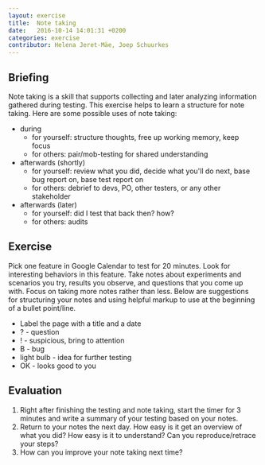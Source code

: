 ```yaml
---
layout: exercise
title:  Note taking
date:   2016-10-14 14:01:31 +0200
categories: exercise
contributor: Helena Jeret-Mäe, Joep Schuurkes
---
```


## Briefing
Note taking is a skill that supports collecting and later analyzing information gathered during testing. This exercise helps to learn a structure for note taking. Here are some possible uses of note taking:

- during
  - for yourself: structure thoughts, free up working memory, keep focus
  - for others: pair/mob-testing for shared understanding
- afterwards (shortly)
  - for yourself: review what you did, decide what you'll do next, base bug report on,
base test report on
  - for others: debrief to devs, PO, other testers, or any other stakeholder
- afterwards (later)
  - for yourself: did I test that back then? how?
  - for others: audits

## Exercise
Pick one feature in Google Calendar to test for 20 minutes. Look for interesting behaviors in this feature. Take notes about experiments and scenarios you try, results you observe, and questions that you come up with. Focus on taking more notes rather than less. Below are suggestions for structuring your notes and using helpful markup to use at the beginning of a bullet point/line.

- Label the page with a title and a date
- ? - question
- ! - suspicious, bring to attention
- B - bug
- light bulb - idea for further testing
- OK - looks good to you

## Evaluation
1. Right after finishing the testing and note taking, start the timer for 3 minutes and write a
summary of your testing based on your notes.
1. Return to your notes the next day. How easy is it get an overview of what you did? How
easy is it to understand? Can you reproduce/retrace your steps?
1. How can you improve your note taking next time?
